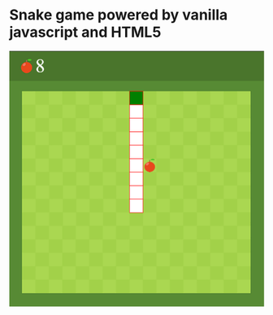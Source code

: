 # Snake game powered by vanilla javascript and HTML5

<p align="center">
  <img src="https://github.com/Dhruvjit/Javascript_Html5_Snake_Game/blob/master/game_pic.png"/>
</p>

